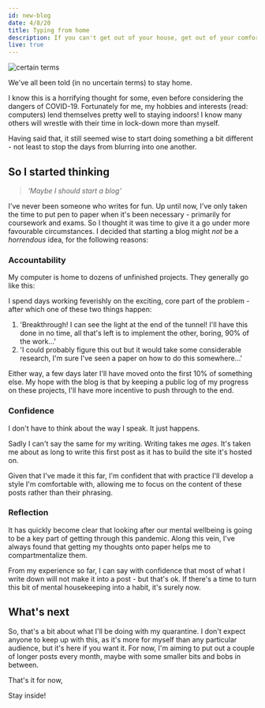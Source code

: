 ```yaml
---
id: new-blog
date: 4/8/20
title: Typing from home
description: If you can't get out of your house, get out of your comfort zone - I've started a blog.
live: true
---
```


![*certain terms*](stay-home.jpg)

We've all been told (in no uncertain terms) to stay home.

I know this is a horrifying thought for some, even before considering the dangers of COVID-19.
Fortunately for me, my hobbies and interests (read: computers) lend themselves pretty well to staying indoors!
I know many others will wrestle with their time in lock-down more than myself.

Having said that, it still seemed wise to start doing something a bit different - not least to stop the days from blurring into one another.

## So I started thinking

> *'Maybe I should start a blog'*

I've never been someone who writes for fun.
Up until now, I've only taken the time to put pen to paper when it's been necessary - primarily for coursework and exams.
So I thought it was time to give it a go under more favourable circumstances.
I decided that starting a blog might *not* be a *horrendous* idea, for the following reasons:

### Accountability

My computer is home to dozens of unfinished projects.
They generally go like this:

I spend days working feverishly on the exciting, core part of the problem - after which one of these two things happen:

1. 'Breakthrough! I can see the light at the end of the tunnel! I'll have this done in no time, all that's left is to implement the other, boring, 90% of the work...'
2. 'I could probably figure this out but it would take some considerable research, I'm sure I've seen a paper on how to do this somewhere...'

Either way, a few days later I'll have moved onto the first 10% of something else.
My hope with the blog is that by keeping a public log of my progress on these projects, I'll have more incentive to push through to the end.

### Confidence

I don't have to think about the way I speak.
It just happens.

Sadly I can't say the same for my writing.
Writing takes me *ages*.
It's taken me about as long to write this first post as it has to build the site it's hosted on.

Given that I've made it this far, I'm confident that with practice I'll develop a style I'm comfortable with, allowing me to focus on the content of these posts rather than their phrasing.

### Reflection

It has quickly become clear that looking after our mental wellbeing is going to be a key part of getting through this pandemic.
Along this vein, I've always found that getting my thoughts onto paper helps me to compartmentalize them.

From my experience so far, I can say with confidence that most of what I write down will not make it into a post - but that's ok.
If there's a time to turn this bit of mental housekeeping into a habit, it's surely now.

## What's next

So, that's a bit about what I'll be doing with my quarantine.
I don't expect anyone to keep up with this, as it's more for myself than any particular audience, but it's here if you want it.
For now, I'm aiming to put out a couple of longer posts every month, maybe with some smaller bits and bobs in between.

That's it for now,

Stay inside!
